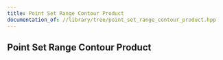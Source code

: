 ```yaml
---
title: Point Set Range Contour Product
documentation_of: //library/tree/point_set_range_contour_product.hpp
---
```

## Point Set Range Contour Product